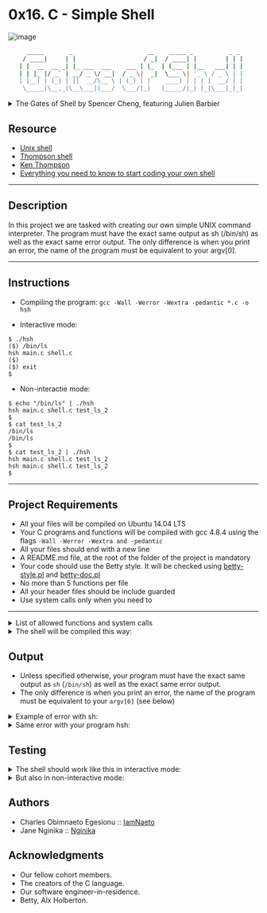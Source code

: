 # 0x16. C - Simple Shell
![image](https://user-images.githubusercontent.com/105589308/201437173-b43a0c79-4bc2-477c-96f0-efc33b093235.png)


```sh
     _____       _                     __    _____ _          _ _ 
    / ____|     | |                   / _|  / ____| |        | | |
   | |  __  __ _| |_ ___  ___    ___ | |_  | (___ | |__   ___| | |
   | | |_ |/ _` | __/ _ \/ __|  / _ \|  _|  \___ \| '_ \ / _ \ | |
   | |__| | (_| | ||  __/\__ \ | (_) | |    ____) | | | |  __/ | |
    \_____|\__,_|\__\___||___/  \___/|_|   |_____/|_| |_|\___|_|_|
```
<details>
<summary>The Gates of Shell by Spencer Cheng, featuring Julien Barbier</summary>
<img src="https://user-images.githubusercontent.com/29776892/129798799-6f730688-8728-49ed-b01b-13bec0fa2896.jpeg">
</details>

## Resource

- [Unix shell](https://en.wikipedia.org/wiki/Unix_shell)
- [Thompson shell](https://en.wikipedia.org/wiki/Thompson_shell)
- [Ken Thompson](https://en.wikipedia.org/wiki/Ken_Thompson)
- [Everything you need to know to start coding your own shell](https://www.notion.so/C-Programming-f13cdb9661db464f8ea326c5a2654e8e)

---

## Description

In this project we are tasked with creating our own simple UNIX command interpreter. The program must have the exact same output as sh (/bin/sh) as well as the exact same error output. The only difference is when you print an error, the name of the program must be equivalent to your argv[0].

---

## Instructions

* Compiling the program:
`gcc -Wall -Werror -Wextra -pedantic *.c -o hsh`

* Interactive mode:
```
$ ./hsh
($) /bin/ls
hsh main.c shell.c
($)
($) exit
$
```

* Non-interactie mode:
```
$ echo "/bin/ls" | ./hsh
hsh main.c shell.c test_ls_2
$
$ cat test_ls_2
/bin/ls
/bin/ls
$
$ cat test_ls_2 | ./hsh
hsh main.c shell.c test_ls_2
hsh main.c shell.c test_ls_2
$
```
---

## Project Requirements
- All your files will be compiled on Ubuntu 14.04 LTS
- Your C programs and functions will be compiled with gcc 4.8.4 using the flags `-Wall -Werror -Wextra and -pedantic`
- All your files should end with a new line
- A README.md file, at the root of the folder of the project is mandatory
- Your code should use the Betty style. It will be checked using [betty-style.pl](https://github.com/holbertonschool/Betty/blob/master/betty-style.pl) and [betty-doc.pl](https://github.com/holbertonschool/Betty/blob/master/betty-doc.pl)
- No more than 5 functions per file
- All your header files should be include guarded
- Use system calls only when you need to

---

<details>
<summary>List of allowed functions and system calls</summary>

+ `access` (man 2 access)
+ `chdir` (man 2 chdir)
+ `close` (man 2 close)
+ `closedir` (man 3 closedir)
+ `execve` (man 2 execve)
+ `exit` (man 3 exit)
+ `\_exit` (man 2 \_exit)
+ `fflush` (man 3 fflush)
+ `fork` (man 2 fork)
+ `free`(man 3 free)
+ `getcwd` (man 3 getcwd)
+ `getline` (man 3 getline)
+ `getpid` (man 2 getpid)
+ `isatty` (man 3 isatty)
+ `kill` (man 2 kill)
+ `malloc` (man 3 malloc)
+ `open` (man 2 open)
+ `opendir` (man 3 opendir)
+ `perror` (man 3 perror)
+ `read` (man 2 read)
+ `readdir` (man 3 readdir)
+ `signal` (man 2 signal)
+ `stat` (\_\_xstat) (man 2 stat)
+ `lstat` (\_\_lxstat) (man 2 lstat)
+ `fstat` (\_\_fxstat) (man 2 fstat)
+ `strtok` (man 3 strtok)
+ `wait` (man 2 wait)
+ `waitpid` (man 2 waitpid)
+ `wait3` (man 2 wait3)
+ `wait4` (man 2 wait4)
+ `write` (man 2 write)

</details>

<details>
<summary>The shell will be compiled this way:</summary>
<pre>$ gcc -Wall -Werror -Wextra -pedantic -std=gnu89 \*.c -o hsh</pre>
</details>

## Output

- Unless specified otherwise, your program must have the exact same output as `sh` (`/bin/sh`) as well as the exact same error output.
- The only difference is when you print an error, the name of the program must be equivalent to your `argv[0]` (see below)

<details>
     <summary>Example of error with sh:</summary>
<pre>$ echo "qwerty" | /bin/sh<br>/bin/sh: 1: qwerty: not found<br>$ echo "qwerty" | /bin/../bin/sh<br>/bin/../bin/sh: 1: qwerty: not found<br>$</pre>
</details>

<details>
<summary>Same error with your program hsh:</summary>
<pre>$ echo "qwerty" | ./hsh<br>./hsh: 1: qwerty: not found<br>$ echo "qwerty" | ./././hsh<br>./././hsh: 1: qwerty: not found<br>$</pre>
</details>

## Testing

<details>
<summary>The shell should work like this in interactive mode:</summary>
<pre>$ ./hsh<br>($) /bin/ls<br>hsh main.c shell.c<br>($)<br>($) exit<br>$</pre>
</details>

<details>
<summary>But also in non-interactive mode:</summary>
<pre>$ echo "/bin/ls" | ./hsh<br>hsh main.c shell.c test\_ls\_2<br>$<br>$ cat test\_ls\_2<br>/bin/ls<br>/bin/ls<br>$<br>$ cat test\_ls\_2 | ./hsh<br>hsh main.c shell.c test\_ls\_2<br>hsh main.c shell.c test\_ls\_2<br>$</pre>
</details>

## Authors
- Charles Obimnaeto Egesionu :: [IamNaeto](https://github.com/IamNaeto)
- Jane Nginika :: [Nginika](https://github.com/Nginika)

## Acknowledgments
- Our fellow cohort members.
- The creators of the C language.
- Our software engineer-in-residence.
- Betty, Alx Holberton.
